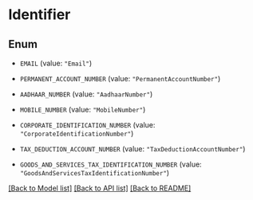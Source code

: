# Identifier

## Enum


* `EMAIL` (value: `"Email"`)

* `PERMANENT_ACCOUNT_NUMBER` (value: `"PermanentAccountNumber"`)

* `AADHAAR_NUMBER` (value: `"AadhaarNumber"`)

* `MOBILE_NUMBER` (value: `"MobileNumber"`)

* `CORPORATE_IDENTIFICATION_NUMBER` (value: `"CorporateIdentificationNumber"`)

* `TAX_DEDUCTION_ACCOUNT_NUMBER` (value: `"TaxDeductionAccountNumber"`)

* `GOODS_AND_SERVICES_TAX_IDENTIFICATION_NUMBER` (value: `"GoodsAndServicesTaxIdentificationNumber"`)


[[Back to Model list]](../README.md#documentation-for-models) [[Back to API list]](../README.md#documentation-for-api-endpoints) [[Back to README]](../README.md)


